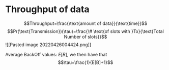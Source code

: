 # Throughput of data
$$Throughput=\frac{\text{amount of data}}{\text{time}}$$
$$Pr(\text{Transmission})(\tau)=\frac{\# \text{of slots with }Tx}{\text{Total Number of slots}}$$
![[Pasted image 20220426004424.png]]

Average BackOff values: $E[B]$, we then have that $$\tau=\frac{1}{E[B]+1}$$

